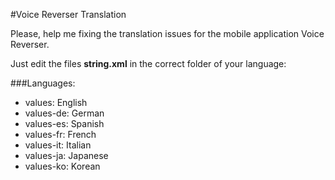 #Voice Reverser Translation

Please, help me fixing the translation issues for the mobile application Voice Reverser.

Just edit the files **string.xml** in the correct folder of your language:

###Languages:
* values: English
* values-de: German
* values-es: Spanish
* values-fr: French
* values-it: Italian
* values-ja: Japanese
* values-ko: Korean
